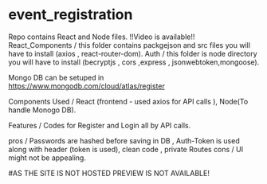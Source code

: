 # event_registration

Repo contains React and Node files. !!Video is available!!
React_Components /  this folder contains packgejson and src files you will have to install (axios , react-router-dom).
Auth / this folder is node directory you will have to install (becryptjs , cors ,express , jsonwebtoken,mongoose).

Mongo DB can be setuped in https://www.mongodb.com/cloud/atlas/register

Components Used / React (frontend - used axios for API calls ), Node(To handle Monogo DB).

Features / Codes for Register and Login all by API calls.

pros / Passwords are hashed before saving in DB , Auth-Token is used along with header (token is used), clean code , private Routes 
cons / UI might not be appealing.



#AS THE SITE IS NOT HOSTED PREVIEW IS NOT AVAILABLE!
